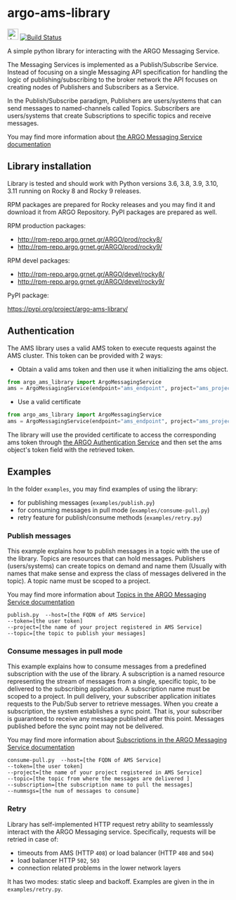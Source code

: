 # argo-ams-library

<img src="https://jenkins.einfra.grnet.gr/static/3c75a153/images/headshot.png" alt="Jenkins" width="25"/> [![Build Status](https://jenkins.einfra.grnet.gr/job/argo-ams-library_devel/badge/icon)](https://jenkins.einfra.grnet.gr/job/argo-ams-library_devel)

A simple python library for interacting with the ARGO Messaging Service.

The Messaging Services is implemented as a Publish/Subscribe Service. Instead of focusing on a single Messaging API specification for handling the logic of publishing/subscribing to the broker network the API focuses on creating nodes of Publishers and Subscribers as a Service.

In the Publish/Subscribe paradigm, Publishers are users/systems that can send messages to named-channels called Topics. Subscribers are users/systems that create Subscriptions to specific topics and receive messages.

You may find more information about [the ARGO Messaging Service documentation](http://argoeu.github.io/messaging/v1/)

## Library installation

Library is tested and should work with Python versions 3.6, 3.8, 3.9, 3.10, 3.11 running on Rocky 8 and Rocky 9 releases.

RPM packages are prepared for Rocky releases and you may find it and download it from ARGO Repository. PyPI packages are prepared as well.

RPM production packages:

* http://rpm-repo.argo.grnet.gr/ARGO/prod/rocky8/
* http://rpm-repo.argo.grnet.gr/ARGO/prod/rocky9/

RPM devel packages:

* http://rpm-repo.argo.grnet.gr/ARGO/devel/rocky8/
* http://rpm-repo.argo.grnet.gr/ARGO/devel/rocky9/

PyPI package:

https://pypi.org/project/argo-ams-library/


## Authentication
The AMS library uses a valid AMS token to execute requests against the AMS cluster.
This token can be provided with 2 ways:

- Obtain a valid ams token and then use it when initializing the ams object.
```python
from argo_ams_library import ArgoMessagingService
ams = ArgoMessagingService(endpoint="ams_endpoint", project="ams_project", token="your_ams_token")
```

- Use a valid certificate
```python
from argo_ams_library import ArgoMessagingService
ams = ArgoMessagingService(endpoint="ams_endpoint", project="ams_project", cert="/path/to/cert", key="/path/to/cert/key")
```
The library will use the provided certificate to access the corresponding ams token through [the ARGO Authentication Service](https://github.com/ARGOeu/argo-api-authn) and then set the ams object's token field with the retrieved token.

## Examples

In the folder `examples`, you may find examples of using the library:

- for publishing messages (`examples/publish.py`)
- for consuming messages in pull mode (`examples/consume-pull.py`)
- retry feature for publish/consume methods (`examples/retry.py`)

### Publish messages

This example explains how to publish messages in a topic with the use of the library. Topics are resources that can hold messages. Publishers (users/systems) can create topics on demand and name them (Usually with names that make sense and express the class of messages delivered in the topic). A topic name must be scoped to a project.

You may find more information about [Topics in the ARGO Messaging Service documentation](http://argoeu.github.io/messaging/v1/api_topics/)

```
publish.py  --host=[the FQDN of AMS Service]
--token=[the user token]
--project=[the name of your project registered in AMS Service]
--topic=[the topic to publish your messages]
```

### Consume messages in pull mode

This example explains how to consume messages from a predefined subscription with the use of the library. A subscription is a named resource representing the stream of messages from a single, specific topic, to be delivered to the subscribing application. A subscription name  must be scoped to a project. In pull delivery, your subscriber application initiates requests to the Pub/Sub server to retrieve messages. When you create a subscription, the system establishes a sync point. That is, your subscriber is guaranteed to receive any message published after this point. Messages published before the sync point may not be delivered.

You may find more information about [Subscriptions in the ARGO Messaging Service documentation](http://argoeu.github.io/messaging/v1/api_subs/)

```
consume-pull.py  --host=[the FQDN of AMS Service]
--token=[the user token]
--project=[the name of your project registered in AMS Service]
--topic=[the topic from where the messages are delivered ]
--subscription=[the subscription name to pull the messages]
--nummsgs=[the num of messages to consume]

```

### Retry

Library has self-implemented HTTP request retry ability to seamlesssly interact with the ARGO Messaging service. Specifically, requests will be retried in case of:
* timeouts from AMS (HTTP `408`) or load balancer (HTTP `408` and `504`)
* load balancer HTTP `502`, `503`
* connection related problems in the lower network layers

It has two modes: static sleep and backoff. Examples are given in the in `examples/retry.py`.
